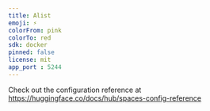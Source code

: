 ```yaml
---
title: Alist
emoji: ⚡
colorFrom: pink
colorTo: red
sdk: docker
pinned: false
license: mit
app_port : 5244
---
```



Check out the configuration reference at https://huggingface.co/docs/hub/spaces-config-reference
